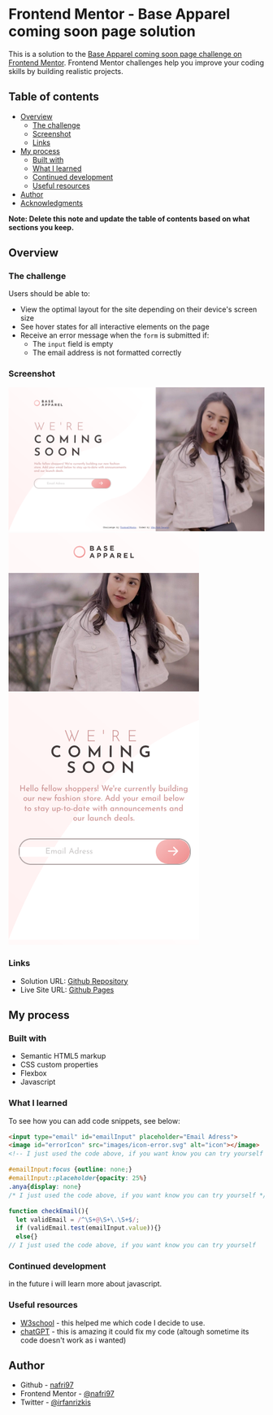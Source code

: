 # Frontend Mentor - Base Apparel coming soon page solution

This is a solution to the [Base Apparel coming soon page challenge on Frontend Mentor](https://www.frontendmentor.io/challenges/base-apparel-coming-soon-page-5d46b47f8db8a7063f9331a0). Frontend Mentor challenges help you improve your coding skills by building realistic projects. 

## Table of contents

- [Overview](#overview)
  - [The challenge](#the-challenge)
  - [Screenshot](#screenshot)
  - [Links](#links)
- [My process](#my-process)
  - [Built with](#built-with)
  - [What I learned](#what-i-learned)
  - [Continued development](#continued-development)
  - [Useful resources](#useful-resources)
- [Author](#author)
- [Acknowledgments](#acknowledgments)

**Note: Delete this note and update the table of contents based on what sections you keep.**

## Overview

### The challenge

Users should be able to:

- View the optimal layout for the site depending on their device's screen size
- See hover states for all interactive elements on the page
- Receive an error message when the `form` is submitted if:
  - The `input` field is empty
  - The email address is not formatted correctly

### Screenshot

![](./desktop_screenshot.png)
![](./mobile_screenshot.png)

### Links

- Solution URL: [Github Repository](https://github.com/nafri97/base-apparel-coming-soon)
- Live Site URL: [Github Pages](https://nafri97.github.io/base-apparel-coming-soon)

## My process

### Built with

- Semantic HTML5 markup
- CSS custom properties
- Flexbox
- Javascript

### What I learned

To see how you can add code snippets, see below:

```html
<input type="email" id="emailInput" placeholder="Email Adress">
<image id="errorIcon" src="images/icon-error.svg" alt="icon"></image>
<!-- I just used the code above, if you want know you can try yourself -->
```
```css
#emailInput:focus {outline: none;}
#emailInput::placeholder{opacity: 25%}
.anya{display: none}
/* I just used the code above, if you want know you can try yourself */
```
```js
function checkEmail(){
  let validEmail = /^\S+@\S+\.\S+$/;
  if (validEmail.test(emailInput.value)){}
  else{}
// I just used the code above, if you want know you can try yourself
```

### Continued development

 in the future i will learn more about javascript.

### Useful resources

- [W3school](https://www.w3schools.com) - this helped me which code I decide to use.
- [chatGPT](https://www.chat.openai.com) - this is amazing it could fix my code (altough sometime its code doesn't work as i wanted)

## Author

- Github - [nafri97](https://gihub.com/nafri97)
- Frontend Mentor - [@nafri97](https://www.frontendmentor.io/profile/nafri97)
- Twitter - [@irfanrizkis](https://www.twitter.com/irfanrizkis)

